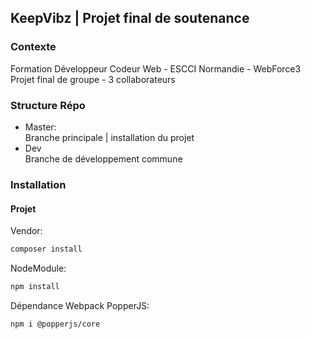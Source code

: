 ## KeepVibz | Projet final de soutenance  

### Contexte  
Formation Développeur Codeur Web - ESCCI Normandie - WebForce3  
Projet final de groupe - 3 collaborateurs  

### Structure Répo  
- Master:  
Branche principale | installation du projet  
- Dev  
Branche de développement commune    

### Installation  

#### Projet  
Vendor:  
```bash
composer install
```  
NodeModule:  
```bash
npm install
```  
Dépendance Webpack PopperJS:  
```bash
npm i @popperjs/core
```  
